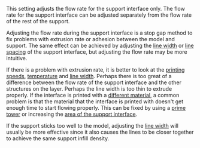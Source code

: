 This setting adjusts the flow rate for the support interface only. The flow rate for the support interface can be adjusted separately from the flow rate of the rest of the support.

Adjusting the flow rate during the support interface is a stop gap method to fix problems with extrusion rate or adhesion between the model and support. The same effect can be achieved by adjusting the [line width](support_interface_line_width.md) or [line spacing](support_roof_line_distance.md) of the support interface, but adjusting the flow rate may be more intuitive.

If there is a problem with extrusion rate, it is better to look at the [printing speeds](speed_support_interface.md), [temperature](material_print_temperature.md) and [line width](support_interface_line_width.md). Perhaps there is too great of a difference between the flow rate of the support interface and the other structures on the layer. Perhaps the line width is too thin to extrude properly. If the interface is printed with a [different material](support_interface_extruder_nr), a common problem is that the material that the interface is printed with doesn't get enough time to start flowing properly. This can be fixed by using a [prime tower](prime_tower_enable.md) or increasing the [area of the support interface](support_interface_offset.md).

If the support sticks too well to the model, adjusting the [line width](support_interface_line_width.md) will usually be more effective since it also causes the lines to be closer together to achieve the same support infill density.